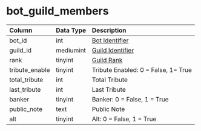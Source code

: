 # bot\_guild\_members

| Column | Data Type | Description |
| :--- | :--- | :--- |
| bot\_id | int | [Bot Identifier](bot_data.md) |
| guild\_id | mediumint | [Guild Identifier](https://github.com/EQEmu/docs-db-schema/tree/e0eb157dbf5563b03c0faf391abc87ec69239f4a/docs/schema/categories/bots/guilds.md) |
| rank | tinyint | [Guild Rank](https://eqemu.gitbook.io/server/categories/player/guild-ranks) |
| tribute\_enable | tinyint | Tribute Enabled: 0 = False, 1= True |
| total\_tribute | int | Total Tribute |
| last\_tribute | int | Last Tribute |
| banker | tinyint | Banker: 0 = False, 1 = True |
| public\_note | text | Public Note |
| alt | tinyint | Alt: 0 = False, 1 = True |

